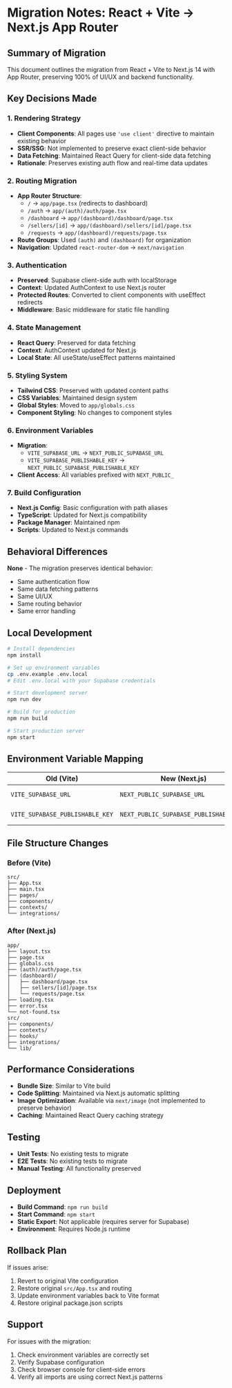 # Migration Notes: React + Vite → Next.js App Router

## Summary of Migration

This document outlines the migration from React + Vite to Next.js 14 with App Router, preserving 100% of UI/UX and backend functionality.

## Key Decisions Made

### 1. Rendering Strategy
- **Client Components**: All pages use `'use client'` directive to maintain existing behavior
- **SSR/SSG**: Not implemented to preserve exact client-side behavior
- **Data Fetching**: Maintained React Query for client-side data fetching
- **Rationale**: Preserves existing auth flow and real-time data updates

### 2. Routing Migration
- **App Router Structure**: 
  - `/` → `app/page.tsx` (redirects to dashboard)
  - `/auth` → `app/(auth)/auth/page.tsx`
  - `/dashboard` → `app/(dashboard)/dashboard/page.tsx`
  - `/sellers/[id]` → `app/(dashboard)/sellers/[id]/page.tsx`
  - `/requests` → `app/(dashboard)/requests/page.tsx`
- **Route Groups**: Used `(auth)` and `(dashboard)` for organization
- **Navigation**: Updated `react-router-dom` → `next/navigation`

### 3. Authentication
- **Preserved**: Supabase client-side auth with localStorage
- **Context**: Updated AuthContext to use Next.js router
- **Protected Routes**: Converted to client components with useEffect redirects
- **Middleware**: Basic middleware for static file handling

### 4. State Management
- **React Query**: Preserved for data fetching
- **Context**: AuthContext updated for Next.js
- **Local State**: All useState/useEffect patterns maintained

### 5. Styling System
- **Tailwind CSS**: Preserved with updated content paths
- **CSS Variables**: Maintained design system
- **Global Styles**: Moved to `app/globals.css`
- **Component Styling**: No changes to component styles

### 6. Environment Variables
- **Migration**: 
  - `VITE_SUPABASE_URL` → `NEXT_PUBLIC_SUPABASE_URL`
  - `VITE_SUPABASE_PUBLISHABLE_KEY` → `NEXT_PUBLIC_SUPABASE_PUBLISHABLE_KEY`
- **Client Access**: All variables prefixed with `NEXT_PUBLIC_`

### 7. Build Configuration
- **Next.js Config**: Basic configuration with path aliases
- **TypeScript**: Updated for Next.js compatibility
- **Package Manager**: Maintained npm
- **Scripts**: Updated to Next.js commands

## Behavioral Differences

**None** - The migration preserves identical behavior:
- Same authentication flow
- Same data fetching patterns
- Same UI/UX
- Same routing behavior
- Same error handling

## Local Development

```bash
# Install dependencies
npm install

# Set up environment variables
cp .env.example .env.local
# Edit .env.local with your Supabase credentials

# Start development server
npm run dev

# Build for production
npm run build

# Start production server
npm start
```

## Environment Variable Mapping

| Old (Vite) | New (Next.js) | Description |
|------------|---------------|-------------|
| `VITE_SUPABASE_URL` | `NEXT_PUBLIC_SUPABASE_URL` | Supabase project URL |
| `VITE_SUPABASE_PUBLISHABLE_KEY` | `NEXT_PUBLIC_SUPABASE_PUBLISHABLE_KEY` | Supabase anon key |

## File Structure Changes

### Before (Vite)
```
src/
├── App.tsx
├── main.tsx
├── pages/
├── components/
├── contexts/
└── integrations/
```

### After (Next.js)
```
app/
├── layout.tsx
├── page.tsx
├── globals.css
├── (auth)/auth/page.tsx
├── (dashboard)/
│   ├── dashboard/page.tsx
│   ├── sellers/[id]/page.tsx
│   └── requests/page.tsx
├── loading.tsx
├── error.tsx
└── not-found.tsx
src/
├── components/
├── contexts/
├── hooks/
├── integrations/
└── lib/
```

## Performance Considerations

- **Bundle Size**: Similar to Vite build
- **Code Splitting**: Maintained via Next.js automatic splitting
- **Image Optimization**: Available via `next/image` (not implemented to preserve behavior)
- **Caching**: Maintained React Query caching strategy

## Testing

- **Unit Tests**: No existing tests to migrate
- **E2E Tests**: No existing tests to migrate
- **Manual Testing**: All functionality preserved

## Deployment

- **Build Command**: `npm run build`
- **Start Command**: `npm start`
- **Static Export**: Not applicable (requires server for Supabase)
- **Environment**: Requires Node.js runtime

## Rollback Plan

If issues arise:
1. Revert to original Vite configuration
2. Restore original `src/App.tsx` and routing
3. Update environment variables back to Vite format
4. Restore original package.json scripts

## Support

For issues with the migration:
1. Check environment variables are correctly set
2. Verify Supabase configuration
3. Check browser console for client-side errors
4. Verify all imports are using correct Next.js patterns
